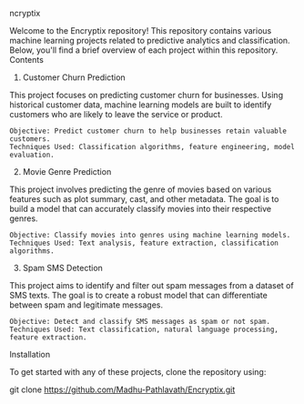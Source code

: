 ncryptix

Welcome to the Encryptix repository! This repository contains various machine learning projects related to predictive analytics and classification. Below, you'll find a brief overview of each project within this repository.
Contents
1. Customer Churn Prediction

This project focuses on predicting customer churn for businesses. Using historical customer data, machine learning models are built to identify customers who are likely to leave the service or product.

    Objective: Predict customer churn to help businesses retain valuable customers.
    Techniques Used: Classification algorithms, feature engineering, model evaluation.

2. Movie Genre Prediction

This project involves predicting the genre of movies based on various features such as plot summary, cast, and other metadata. The goal is to build a model that can accurately classify movies into their respective genres.

    Objective: Classify movies into genres using machine learning models.
    Techniques Used: Text analysis, feature extraction, classification algorithms.

3. Spam SMS Detection

This project aims to identify and filter out spam messages from a dataset of SMS texts. The goal is to create a robust model that can differentiate between spam and legitimate messages.

    Objective: Detect and classify SMS messages as spam or not spam.
    Techniques Used: Text classification, natural language processing, feature extraction.

Installation

To get started with any of these projects, clone the repository using:

git clone https://github.com/Madhu-Pathlavath/Encryptix.git
